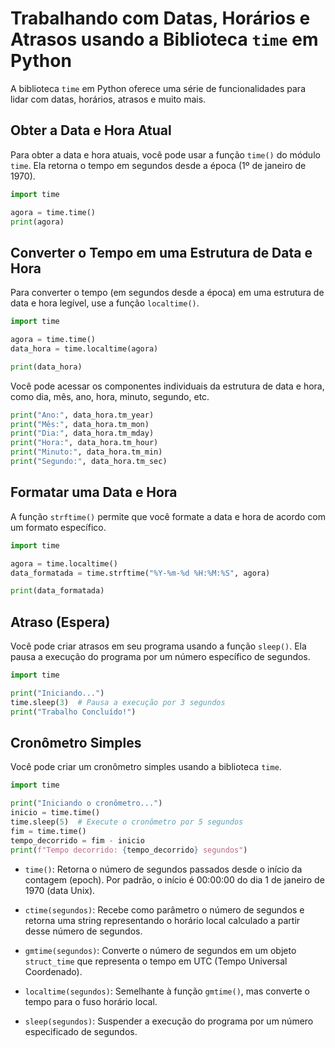 # Trabalhando com Datas, Horários e Atrasos usando a Biblioteca `time` em Python

A biblioteca `time` em Python oferece uma série de funcionalidades para lidar com datas, horários, atrasos e muito mais.

## Obter a Data e Hora Atual

Para obter a data e hora atuais, você pode usar a função `time()` do módulo `time`. Ela retorna o tempo em segundos desde a época (1º de janeiro de 1970).

```python
import time

agora = time.time()
print(agora)
```

## Converter o Tempo em uma Estrutura de Data e Hora

Para converter o tempo (em segundos desde a época) em uma estrutura de data e hora legível, use a função `localtime()`.

```python
import time

agora = time.time()
data_hora = time.localtime(agora)

print(data_hora)
```

Você pode acessar os componentes individuais da estrutura de data e hora, como dia, mês, ano, hora, minuto, segundo, etc.

```python
print("Ano:", data_hora.tm_year)
print("Mês:", data_hora.tm_mon)
print("Dia:", data_hora.tm_mday)
print("Hora:", data_hora.tm_hour)
print("Minuto:", data_hora.tm_min)
print("Segundo:", data_hora.tm_sec)
```

## Formatar uma Data e Hora

A função `strftime()` permite que você formate a data e hora de acordo com um formato específico.

```python
import time

agora = time.localtime()
data_formatada = time.strftime("%Y-%m-%d %H:%M:%S", agora)

print(data_formatada)
```

## Atraso (Espera)

Você pode criar atrasos em seu programa usando a função `sleep()`. Ela pausa a execução do programa por um número específico de segundos.

```python
import time

print("Iniciando...")
time.sleep(3)  # Pausa a execução por 3 segundos
print("Trabalho Concluído!")
```

## Cronômetro Simples

Você pode criar um cronômetro simples usando a biblioteca `time`.

```python
import time

print("Iniciando o cronômetro...")
inicio = time.time()
time.sleep(5)  # Execute o cronômetro por 5 segundos
fim = time.time()
tempo_decorrido = fim - inicio
print(f"Tempo decorrido: {tempo_decorrido} segundos")
```


- `time()`: Retorna o número de segundos passados desde o início da contagem (epoch). Por padrão, o início é 00:00:00 do dia 1 de janeiro de 1970 (data Unix).

- `ctime(segundos)`: Recebe como parâmetro o número de segundos e retorna uma string representando o horário local calculado a partir desse número de segundos.

- `gmtime(segundos)`: Converte o número de segundos em um objeto `struct_time` que representa o tempo em UTC (Tempo Universal Coordenado).

- `localtime(segundos)`: Semelhante à função `gmtime()`, mas converte o tempo para o fuso horário local.

- `sleep(segundos)`: Suspender a execução do programa por um número especificado de segundos.
